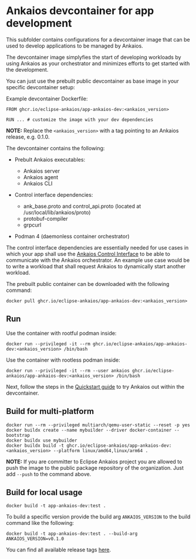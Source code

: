 # Ankaios devcontainer for app development

This subfolder contains configurations for a devcontainer image that can be used to develop applications to be managed by Ankaios.

The devcontainer image simplyfies the start of developing workloads by using Ankaios as your orchestrator and minimizes efforts to get started with the development.

You can just use the prebuilt public devcontainer as base image in your specific devcontainer setup:

Example devcontainer Dockerfile:

```Docker
FROM ghcr.io/eclipse-ankaios/app-ankaios-dev:<ankaios_version>

RUN ... # customize the image with your dev dependencies
```

**NOTE:** Replace the `<ankaios_version>` with a tag pointing to an Ankaios release, e.g. 0.1.0.

The devcontainer contains the following:

- Prebult Ankaios executables:
    - Ankaios server
    - Ankaios agent
    - Ankaios CLI

- Control interface dependencies:
    - ank_base.proto and control_api.proto (located at /usr/local/lib/ankaios/proto)
    - protobuf-compiler
    - grpcurl

- Podman 4 (daemonless container orchestrator)

The control interface dependencies are essentially needed for use cases in which your app shall use the [Ankaios Control Interface](https://eclipse-ankaios.github.io/ankaios/main/reference/control-interface/) to be able to communicate with the Ankaios orchestrator. An example use case would be to write a workload that shall request Ankaios to dynamically start another workload.

The prebuilt public container can be downloaded with the following command:

```shell
docker pull ghcr.io/eclipse-ankaios/app-ankaios-dev:<ankaios_version>
```

## Run

Use the container with rootful podman inside:

```shell
docker run --privileged -it --rm ghcr.io/eclipse-ankaios/app-ankaios-dev:<ankaios_version> /bin/bash
```

Use the container with rootless podman inside:

```shell
docker run --privileged -it --rm --user ankaios ghcr.io/eclipse-ankaios/app-ankaios-dev:<ankaios_version> /bin/bash
```

Next, follow the steps in the [Quickstart guide](https://eclipse-ankaios.github.io/ankaios/main/usage/quickstart/) to try Ankaios out within the devcontainer.

## Build for multi-platform

```shell
docker run --rm --privileged multiarch/qemu-user-static --reset -p yes
docker buildx create --name mybuilder --driver docker-container --bootstrap
docker buildx use mybuilder
docker buildx build -t ghcr.io/eclipse-ankaios/app-ankaios-dev:<ankaios_version> --platform linux/amd64,linux/arm64 .
```

**NOTE:** If you are committer to Eclipse Ankaios project you are allowed to push the image to the public package repository of the organization. Just add `--push` to the command above.

## Build for local usage

```shell
docker build -t app-ankaios-dev:test .
```

To build a specific version provide the build arg `ANKAIOS_VERSION` to the build command like the following:

```shell
docker build -t app-ankaios-dev:test . --build-arg ANKAIOS_VERSION=v0.1.0
```

You can find all available release tags [here](https://github.com/eclipse-ankaios/ankaios/tags).
